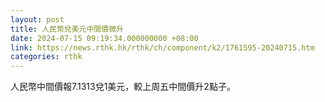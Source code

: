 ```yaml
---
layout: post
title: 人民幣兌美元中間價微升
date: 2024-07-15 09:19:34.000000000 +08:00
link: https://news.rthk.hk/rthk/ch/component/k2/1761595-20240715.htm
categories: rthk
---
```


人民幣中間價報7.1313兌1美元，較上周五中間價升2點子。
